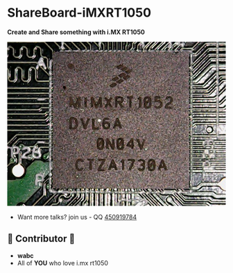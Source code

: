 # ShareBoard-iMXRT1050
**Create and Share something with i.MX RT1050**        

![iMXRT1050_Chip](./Pic/iMXRT1050_Chip.jpg)    


- Want more talks? join us - QQ [450919784](https://jq.qq.com/?_wv=1027&k=5NtfK5h)    


## :tada: Contributor :tada:
- **wabc**
- All of **YOU** who love i.mx rt1050 
